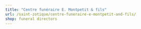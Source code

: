 ```yaml
---
title: "Centre funéraire E. Montpetit & fils"
url: /saint-zotique/centre-funeraire-e-montpetit-and-fils/
shop: funeral directors
---
```

